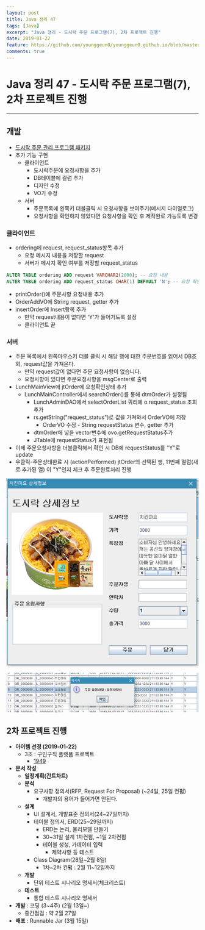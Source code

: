 ```yaml
---
layout: post
title: Java 정리 47
tags: [Java]
excerpt: "Java 정리 - 도시락 주문 프로그램(7), 2차 프로젝트 진행"
date: 2019-01-22
feature: https://github.com/younggeun0/younggeun0.github.io/blob/master/_posts/img/java/JavaImageFeature.png?raw=true
comments: true
---
```

 
# Java 정리 47 - 도시락 주문 프로그램(7), 2차 프로젝트 진행

---


## 개발

* [도시락 주문 관리 프로그램 패키지](https://github.com/younggeun0/SSangYoung/tree/master/dev/workspace/lunch_prj/src/kr/co/sist/lunch)
* 추가 기능 구현
  * 클라이언트
  	* 도시락주문에 요청사항을 추가
  	* DB테이블에 컬럼 추가
  	* 디자인 수정
  	* VO가 수정
  * 서버
  	* 주문목록에 왼쪽키 더블클릭 시 요청사항을 보여주기(메시지 다이얼로그)
  	* 요청사항을 확인하지 않았다면 요청사항을 확인 후 제작완료 가능토록 변경


### 클라이언트

* ordering에 request, request_status항목 추가
     * 요청 메시지 내용을 저장할 request
     * 서버가 메시지 확인 여부를 저장할 request_status

```sql
ALTER TABLE ordering ADD request VARCHAR2(2000); -- 요청 내용
ALTER TABLE ordering ADD request_status CHAR(1) DEFAULT 'N'; -- 요청 확인여부
```
* printOrder()에 주문사항 요청내용 추가
* OrderAddVO에 String request, getter 추가
* insertOrder에 Insert항목 추가
     * 만약 request내용이 없다면 'Y'가 들어가도록 설정
     * 클라이언트 끝

### 서버

* 주문 목록에서 왼쪽마우스키 더블 클릭 시 해당 행에 대한 주문번호를 읽어서 DB조회, request값을 가져온다.
     * 만약 request값이 없다면 주문 요청사항이 없습니다.
     * 요청사항이 있다면 주문요청사항을 msgCenter로 출력
* LunchMainView에 jtOrder에 요청확인상태 추가
     * LunchMainController에서 searchOrder()를 통해 dtmOrder가 설정됨
          * LunchAdminDAO에서 selectOrderList 쿼리에 o.request_status 조회 추가
          * rs.getString("request_status")로 값을 가져와서 OrderVO에 저장
               * OrderVO 수정 - String requestStatus 변수, getter 추가
          * dtmOrder에 넣을 vector변수에 ovo.getRequestStatus추가
          * JTable에 requestStatus가 표현됨
* 이제 주문요청사항을 더블클릭해서 확인 시 DB에 requestStatus를 "Y"로 update
* 우클릭-주문상태완료 시 (actionPerformed) jtOrder의 선택된 행, 11번째 컬럼(새로 추가된 열) 이 "Y"인지 체크 후 주문완료처리 진행


![01](https://github.com/younggeun0/younggeun0.github.io/blob/master/_posts/img/java/47/01.png?raw=true)

![02](https://github.com/younggeun0/younggeun0.github.io/blob/master/_posts/img/java/47/02.png?raw=true)



## 2차 프로젝트 진행

* **아이템 선정 (2019-01-22)** 
     * 3조 : 구인구직 플랫폼 프로젝트
       * [1949](https://github.com/younggeun0/1949)
* **문서 작성**
     * **일정계획(간트차트)**
     * **분석**
          * 요구사항 정의서(RFP, Request For Proposal) (~24일, 25일 컨펌)
               * 개발자의 용어가 들어가면 안된다.
     * **설계**
          * UI 설계서, 개발표준 정의서(24~27일까지)
          * 테이블 정의서, ERD(25~29일까지)
               * ERD는 논리, 물리모델 만들기
               * 30~31일 설계 1차컨펌, ~1일 2차컨펌 
               * 테이블 생성, 가데이터 입력
                    * 제약사항 등 테스트
          * Class Diagram(28일~2월 8일)
               * 1차~2차 컨펌 : 2월 11~12일까지
     * **개발**
          * 단위 테스트 시나리오 명세서(체크리스트)
     * **테스트**
          * 통합 테스트 시나리오 명세서
* **개발** : 코딩 (3~4주) (2월 13일~)
     * 중간점검 : 약 2월 27일
* **배포** : Runnable Jar (3월 15일)

